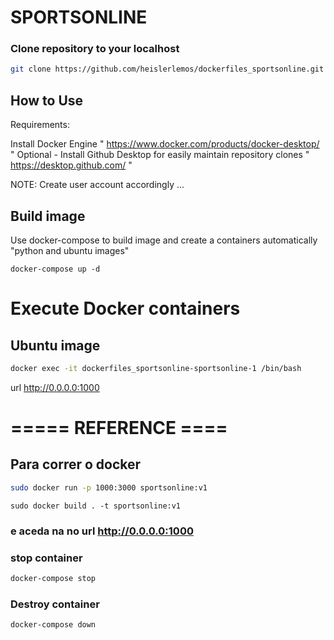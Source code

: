 # SPORTSONLINE


### Clone repository to your localhost
```bash
git clone https://github.com/heislerlemos/dockerfiles_sportsonline.git
```

## How to Use

Requirements: 

Install Docker Engine " https://www.docker.com/products/docker-desktop/ "
Optional - Install Github Desktop for easily maintain repository clones " https://desktop.github.com/ "

NOTE: Create user account accordingly ...

## Build image

Use docker-compose to build image and create a containers automatically "python and ubuntu images"
```
docker-compose up -d
```

# Execute Docker containers

## Ubuntu image
```bash
docker exec -it dockerfiles_sportsonline-sportsonline-1 /bin/bash
```
url http://0.0.0.0:1000 




# ===== REFERENCE ====

## Para correr o docker 
```bash
sudo docker run -p 1000:3000 sportsonline:v1 
```
```
sudo docker build . -t sportsonline:v1
```
### e aceda na no url http://0.0.0.0:1000 



### stop container
```bash
docker-compose stop
```

### Destroy container
```bash
docker-compose down
```

